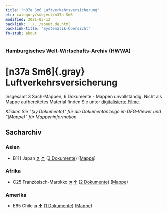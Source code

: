 ```yaml
---
title: "n37a Sm6 Luftverkehrsversicherung"
etr: category/subject/n37a Sm6
modified: 2021-03-13
backlink: ../../about.de.html
backlink-title: "Systematik-Übersicht"
fn-stub: about
---
```


### Hamburgisches Welt-Wirtschafts-Archiv (HWWA)
# [n37a Sm6]{.gray}&#8201; Luftverkehrsversicherung&#160; 




Insgesamt 3 Sach-Mappen, 6 Dokumente - Mappen unvollständig.
Nicht als Mappe aufbereitetes Material finden Sie unter [digitalisierte Filme](/film/h1_sh).

_Klicken Sie "(xy Dokumente)" für die Dokumentanzeige im DFG-Viewer und "(Mappe)" für Mappeninformation._

## Sacharchiv




### Asien

- B111 Japan [**&nearr;**](../../../geo/i/141272/about.de.html "Japan (alle Mappen)") [**&uarr;**](../../../geo/about.de.html#B111 "Ländersystematik") (<a href="https://pm20.zbw.eu/dfgview/sh/141272,145740" title="über: Japan : Luftverkehrsversicherung" target="_blank">3 Dokumente</a>) ([Mappe](http://purl.org/pressemappe20/folder/sh/141272,145740))

### Afrika

- C25 Französisch-Marokko [**&nearr;**](../../../geo/i/141358/about.de.html "Französisch-Marokko (alle Mappen)") [**&uarr;**](../../../geo/about.de.html#C25 "Ländersystematik") (<a href="https://pm20.zbw.eu/dfgview/sh/141358,145740" title="über: Französisch-Marokko : Luftverkehrsversicherung" target="_blank">2 Dokumente</a>) ([Mappe](http://purl.org/pressemappe20/folder/sh/141358,145740))

### Amerika

- E85 Chile [**&nearr;**](../../../geo/i/141691/about.de.html "Chile (alle Mappen)") [**&uarr;**](../../../geo/about.de.html#E85 "Ländersystematik") (<a href="https://pm20.zbw.eu/dfgview/sh/141691,145740" title="über: Chile : Luftverkehrsversicherung" target="_blank">1 Dokumente</a>) ([Mappe](http://purl.org/pressemappe20/folder/sh/141691,145740))


